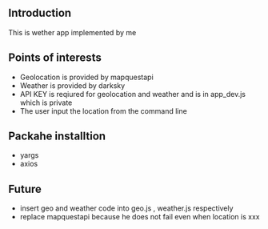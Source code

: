 <h2>Introduction</h2>
This is wether app implemented by me


<h2>Points of interests</h2>
<ul>
<li>Geolocation is provided by mapquestapi</li>
<li>Weather is provided by darksky</li>
<li>API KEY is reqiured for geolocation and weather and is in app_dev.js which is private</li>
<li>The user input the location from the command line</li>
</ul>


<h2>Packahe installtion</h2>
<ul>
<li>yargs</li>
<li>axios </li>
</ul>


<h2>Future</h2>
<ul>
<li>insert geo and weather code into geo.js , weather.js respectively</li>
<li>replace mapquestapi because he does not fail even when location is xxx</li>
</ul>
